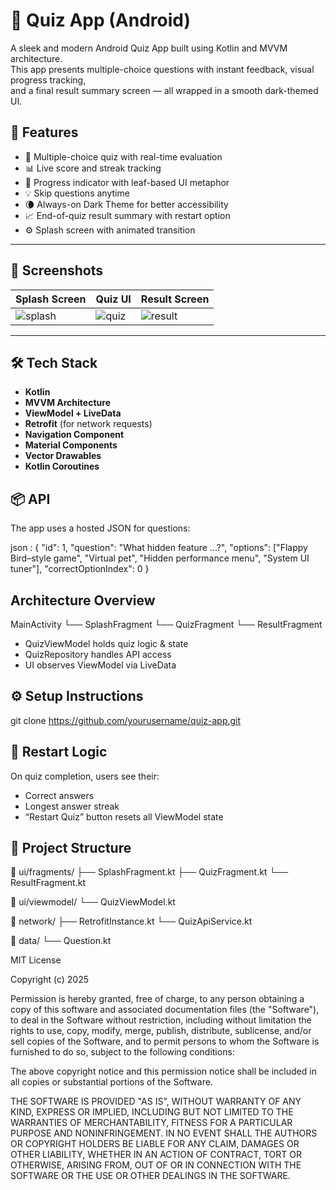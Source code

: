 # 🧠 Quiz App (Android)

A sleek and modern Android Quiz App built using Kotlin and MVVM architecture.  
This app presents multiple-choice questions with instant feedback, visual progress tracking,  
and a final result summary screen — all wrapped in a smooth dark-themed UI.

## 🚀 Features
- 🎯 Multiple-choice quiz with real-time evaluation  
- 📊 Live score and streak tracking  
- 🌿 Progress indicator with leaf-based UI metaphor  
- 💡 Skip questions anytime  
- 🌘 Always-on Dark Theme for better accessibility  
- 📈 End-of-quiz result summary with restart option  
- ⚙️ Splash screen with animated transition  

---

## 📸 Screenshots

| Splash Screen                           | Quiz UI                             | Result Screen                           |
|-----------------------------------------|-------------------------------------|-----------------------------------------|
| ![splash](screenshots/splashScreen.png) | ![quiz](screenshots/quizScreen.png) | ![result](screenshots/resultScreen.png) |

---

## 🛠 Tech Stack

- **Kotlin**
- **MVVM Architecture**
- **ViewModel + LiveData**
- **Retrofit** (for network requests)
- **Navigation Component**
- **Material Components**
- **Vector Drawables**
- **Kotlin Coroutines**

## 📦 API
The app uses a hosted JSON for questions:

json :
{
  "id": 1,
  "question": "What hidden feature ...?",
  "options": ["Flappy Bird–style game", "Virtual pet", "Hidden performance menu", "System UI tuner"],
  "correctOptionIndex": 0
}

## Architecture Overview
MainActivity
└── SplashFragment
└── QuizFragment
└── ResultFragment

- QuizViewModel holds quiz logic & state
- QuizRepository handles API access
- UI observes ViewModel via LiveData

##  ⚙️ Setup Instructions
git clone https://github.com/yourusername/quiz-app.git

## 🔁 Restart Logic
On quiz completion, users see their:
- Correct answers
- Longest answer streak
- “Restart Quiz” button resets all ViewModel state

## 📂 Project Structure
  📁 ui/fragments/
  ├── SplashFragment.kt
  ├── QuizFragment.kt
  └── ResultFragment.kt

📁 ui/viewmodel/
└── QuizViewModel.kt

📁 network/
├── RetrofitInstance.kt
└── QuizApiService.kt

📁 data/
└── Question.kt


MIT License

Copyright (c) 2025

Permission is hereby granted, free of charge, to any person obtaining a copy
of this software and associated documentation files (the "Software"), to deal
in the Software without restriction, including without limitation the rights
to use, copy, modify, merge, publish, distribute, sublicense, and/or sell
copies of the Software, and to permit persons to whom the Software is
furnished to do so, subject to the following conditions:

The above copyright notice and this permission notice shall be included in
all copies or substantial portions of the Software.

THE SOFTWARE IS PROVIDED "AS IS", WITHOUT WARRANTY OF ANY KIND, EXPRESS OR
IMPLIED, INCLUDING BUT NOT LIMITED TO THE WARRANTIES OF MERCHANTABILITY,
FITNESS FOR A PARTICULAR PURPOSE AND NONINFRINGEMENT. IN NO EVENT SHALL THE
AUTHORS OR COPYRIGHT HOLDERS BE LIABLE FOR ANY CLAIM, DAMAGES OR OTHER
LIABILITY, WHETHER IN AN ACTION OF CONTRACT, TORT OR OTHERWISE, ARISING FROM,
OUT OF OR IN CONNECTION WITH THE SOFTWARE OR THE USE OR OTHER DEALINGS IN
THE SOFTWARE.




